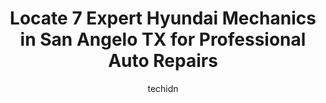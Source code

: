 ---
layout: ampstory
image: https://images.unsplash.com/photo-1517672651691-24622a91b550?ixlib=rb-4.0.3&ixid=MnwxMjA3fDB8MHxwaG90by1wYWdlfHx8fGVufDB8fHx8&auto=format&fit=crop&w=640&h=853&q=80
author: techidn
featured: false
description: Looking for reliable and skilled Hyundai Mechanic in San Angelo TX, USA? Your search ends here with the 7 best Hyundai Mechanic in town. With their expertise and commitment to delivering exc
title: Locate 7 Expert Hyundai Mechanics in San Angelo TX for Professional Auto Repairs
cover:
   title: Locate 7 Expert Hyundai Mechanics in San Angelo TX for Professional Auto Repairs
   subtitle: Rickpate
   background: https://images.unsplash.com/photo-1517672651691-24622a91b550?ixlib=rb-4.0.3&ixid=MnwxMjA3fDB8MHxwaG90by1wYWdlfHx8fGVufDB8fHx8&auto=format&fit=crop&w=640&h=853&q=80

pages: 
 - layout: thirds
   top: <h1>#1 Car Town Hyundai</h1>
   bottom: "<p>Where would I begin? Time would fail us to tell the whole tale! It all started by responding on FB to the event they are holding. Not only was the response immediate, but</p>"
   background: https://www.knot35.com/toplist/wp-content/uploads/2023/06/best-hyundai-mechanic-1-in-san-angelo-tx-1685832989.jpeg
   backgroundblur: true
 - layout: thirds
   top: <h1>#2 Ric Henry Auto service</h1>
   bottom: "<p>204 W Washington Dr, San Angelo, TX 76903, United States</p>"
   background: https://www.knot35.com/toplist/wp-content/uploads/2023/06/best-hyundai-mechanic-2-in-san-angelo-tx-1685832990.jpeg
   cta:
      link: https://www.knot35.com/toplist/locate-7-expert-hyundai-mechanics-in-san-angelo-tx-for-professional-auto-repairs/
      text: Locate 7 Expert Hyundai Mechanics in San Angelo TX for Professional Auto Repairs
 - layout: thirds
   top: <h1>#3 Kellys Auto Repair</h1>
   bottom: "<p>3217 N Chadbourne St, San Angelo, TX 76903, United States</p>"
   background: https://www.knot35.com/toplist/wp-content/uploads/2023/06/best-hyundai-mechanic-3-in-san-angelo-tx-1685832990.jpeg
   cta:
      link: https://www.knot35.com/toplist/locate-7-expert-hyundai-mechanics-in-san-angelo-tx-for-professional-auto-repairs/
      text: Locate 7 Expert Hyundai Mechanics in San Angelo TX for Professional Auto Repairs
 - layout: thirds
   top: <h1>#4 Premier Automotive</h1>
   bottom: "<p>620 Glenna St, San Angelo, TX 76901, United States</p>"
   background: https://images.unsplash.com/photo-1524169358666-79f22534bc6e?ixlib=rb-4.0.3&ixid=MnwxMjA3fDB8MHxwaG90by1wYWdlfHx8fGVufDB8fHx8&auto=format&fit=crop&w=640&h=853&q=80
   cta:
      link: https://www.knot35.com/toplist/locate-7-expert-hyundai-mechanics-in-san-angelo-tx-for-professional-auto-repairs/
      text: Locate 7 Expert Hyundai Mechanics in San Angelo TX for Professional Auto Repairs
 - layout: thirds
   top: <h1>#5 Carr Clinic San Angelo</h1>
   bottom: "<p>2210 Austin St, San Angelo, TX 76903, United States</p>"
   background: https://images.unsplash.com/photo-1632260260864-caf7fde5ec36?ixlib=rb-4.0.3&ixid=MnwxMjA3fDB8MHxwaG90by1wYWdlfHx8fGVufDB8fHx8&auto=format&fit=crop&w=640&h=853&q=80
   cta:
      link: https://www.knot35.com/toplist/locate-7-expert-hyundai-mechanics-in-san-angelo-tx-for-professional-auto-repairs/
      text: Locate 7 Expert Hyundai Mechanics in San Angelo TX for Professional Auto Repairs
 - layout: thirds
   top: <h1>#6 G & G Automotive</h1>
   bottom: "<p>1121 Glenna St, San Angelo, TX 76901, United States</p>"
   background: https://images.unsplash.com/photo-1564951434112-64d74cc2a2d7?ixlib=rb-4.0.3&ixid=MnwxMjA3fDB8MHxwaG90by1wYWdlfHx8fGVufDB8fHx8&auto=format&fit=crop&w=640&h=853&q=80
   cta:
      link: https://www.knot35.com/toplist/locate-7-expert-hyundai-mechanics-in-san-angelo-tx-for-professional-auto-repairs/
      text: Locate 7 Expert Hyundai Mechanics in San Angelo TX for Professional Auto Repairs
 - layout: thirds
   top: <h1>#7 Alberts Automotive</h1>
   bottom: "<p>900 S Chadbourne St, San Angelo, TX 76903, United States</p>"
   background: https://images.unsplash.com/photo-1546497974-b213c9efb599?ixlib=rb-4.0.3&ixid=MnwxMjA3fDB8MHxwaG90by1wYWdlfHx8fGVufDB8fHx8&auto=format&fit=crop&w=640&h=853&q=80
   cta:
      link: https://www.knot35.com/toplist/locate-7-expert-hyundai-mechanics-in-san-angelo-tx-for-professional-auto-repairs/
      text: Locate 7 Expert Hyundai Mechanics in San Angelo TX for Professional Auto Repairs
 - layout: thirds
   middle: Continue reading...
   background: https://plus.unsplash.com/premium_photo-1664640458616-3c74f8cb4589?ixlib=rb-4.0.3&ixid=MnwxMjA3fDB8MHxwaG90by1wYWdlfHx8fGVufDB8fHx8&auto=format&fit=crop&w=640&h=853&q=80
   cta:
      link: https://www.knot35.com/toplist/locate-7-expert-hyundai-mechanics-in-san-angelo-tx-for-professional-auto-repairs/
      text: Locate 7 Expert Hyundai Mechanics in San Angelo TX for Professional Auto Repairs
      
---